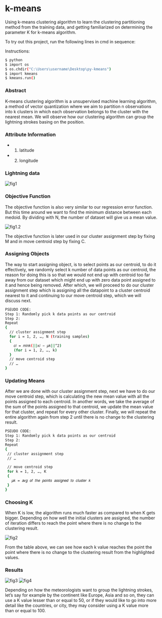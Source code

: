 # k-means
Using k-means clustering algorithm to learn the clustering partitioning method from the training data, and getting familiarized on determining the parameter K for k-means algorithm.

To try out this project, run the following lines in cmd in sequence:

Instructions:

```sh
$ python
$ import os
$ os.chdir("C:\Users\username\Desktop\py-kmeans")
$ import kmeans
$ kmeans.run()
```

### Abstract
K-means clustering algorithm is a unsupervised machine learning algorithm, a method of vector quantization where we aim to partition n observations into k clusters in which each observation belongs to the cluster with the nearest mean. We will observe how our clustering algorithm can group the lightning strokes basing on the position. 

### Attribute Information 
- 1. latitude 
- 2. longitude 
 
 
### Lightning data 
![fig1](https://github.com/leechuanfeng/k-means/blob/master/images/fig1.png "fig1")

### Objective Function 
The objective function is also very similar to our regression error function. But this time around we want to find the minimum distance between each medoid. By dividing with N, the number of dataset will give us a mean value. 

![fig1.2](https://github.com/leechuanfeng/k-means/blob/master/images/fig1.2.png "fig1.2")

The objective function is later used in our cluster assignment step by fixing M and in move centroid step by fixing C.  
 
### Assigning Objects 
The way to start assigning object, is to select points as our centroid, to do it effectively, we randomly select k number of data points as our centroid, the reason for doing this is so that we would not end up with centroid too far away from our dataset which might end up with zero data point assigned to it and hence being removed. After which, we will proceed to do our cluster assignment step which is assigning all the datapoint to a cluster centroid nearest to it and continuing to our move centroid step, which we will discuss next.

```sh
PSEUDO CODE:
Step 1: Randomly pick k data points as our centroid 
Step 2:  
Repeat 
{ 
  // cluster assignment step 
  for i = 1, 2, …, N (training samples) 
  { 
    𝑐𝑖 = 𝑚𝑖𝑛𝑘(||x𝑖 − 𝜇𝑘||^2)
    (for i = 1, 2, …, k) 
  } 
  // move centroid step 
  // … 
} 
```

### Updating Means 
After we are done with our cluster assignment step, next we have to do our move centroid step, which is calculating the new mean value with all the points assigned to each centroid. In another words, we take the average of the sum of the points assigned to that centroid, we update the mean value for that cluster, and repeat for every other cluster. Finally, we will repeat the entire algorithm again from step 2 until there is no change to the clustering result.  
 
 ```sh
PSEUDO CODE:
Step 1: Randomly pick k data points as our centroid 
Step 2:  
Repeat 
{ 
  // cluster assignment step  
  // … 
 
  // move centroid step 
  for k = 1, 2, …, K  
  { 
    𝜇𝑘 = 𝑎𝑣𝑔 𝑜𝑓 𝑡ℎ𝑒 𝑝𝑜𝑖𝑛𝑡𝑠 𝑎𝑠𝑠𝑖𝑔𝑛𝑒𝑑 𝑡𝑜 𝑐𝑙𝑢𝑠𝑡𝑒𝑟 𝑘  
  } 
}
 ```
 
### Choosing K 
When K is low, the algorithm runs much faster as compared to when K gets bigger. Depending on how well the initial clusters are assigned, the number of iteration differs to reach the point where there is no change to the clustering result. 

![fig2](https://github.com/leechuanfeng/k-means/blob/master/images/fig2.png "fig2")

From the table above, we can see how each k value reaches the point the point where there is no change to the clustering result from the highlighted values.

### Results
![fig3](https://github.com/leechuanfeng/k-means/blob/master/images/fig3.png "fig3")
![fig4](https://github.com/leechuanfeng/k-means/blob/master/images/fig4.png "fig4")

Depending on how the meteorologists want to group the lightning strokes, let’s say for example by the continent like Europe, Asia and so on, they can use a K value lesser than or equal to 50, or if they would like to go into more detail like the countries, or city, they may consider using a K value more than or equal to 100. 
